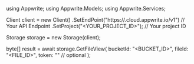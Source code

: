 using Appwrite;
using Appwrite.Models;
using Appwrite.Services;

Client client = new Client()
    .SetEndPoint("https://<REGION>.cloud.appwrite.io/v1") // Your API Endpoint
    .SetProject("<YOUR_PROJECT_ID>"); // Your project ID

Storage storage = new Storage(client);

byte[] result = await storage.GetFileView(
    bucketId: "<BUCKET_ID>",
    fileId: "<FILE_ID>",
    token: "<TOKEN>" // optional
);